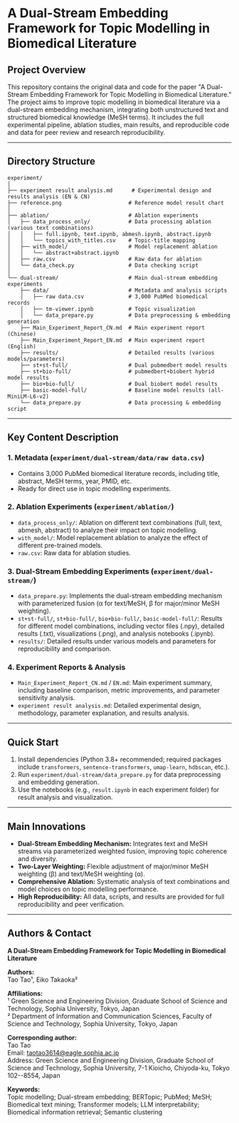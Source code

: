 # A Dual-Stream Embedding Framework for Topic Modelling in Biomedical Literature

## Project Overview

This repository contains the original data and code for the paper "A Dual-Stream Embedding Framework for Topic Modelling in Biomedical Literature." The project aims to improve topic modelling in biomedical literature via a dual-stream embedding mechanism, integrating both unstructured text and structured biomedical knowledge (MeSH terms). It includes the full experimental pipeline, ablation studies, main results, and reproducible code and data for peer review and research reproducibility.

---

## Directory Structure

```
experiment/
│
├── experiment result analysis.md      # Experimental design and results analysis (EN & CN)
├── reference.png                     # Reference model result chart
│
├── ablation/                         # Ablation experiments
│   ├── data_process_only/            # Data processing ablation (various text combinations)
│   │   ├── full.ipynb, text.ipynb, abmesh.ipynb, abstract.ipynb
│   │   └── topics_with_titles.csv    # Topic-title mapping
│   ├── with_model/                   # Model replacement ablation
│   │   └── abstract+abstract.ipynb
│   ├── raw.csv                       # Raw data for ablation
│   └── data_check.py                 # Data checking script
│
└── dual-stream/                      # Main dual-stream embedding experiments
    ├── data/                         # Metadata and analysis scripts
    │   ├── raw data.csv              # 3,000 PubMed biomedical records
    │   ├── tm-viewer.ipynb           # Topic visualization
    │   └── data_prepare.py           # Data preprocessing & embedding generation
    ├── Main_Experiment_Report_CN.md  # Main experiment report (Chinese)
    ├── Main_Experiment_Report_EN.md  # Main experiment report (English)
    ├── results/                      # Detailed results (various models/parameters)
    ├── st+st-full/                   # Dual pubmedbert model results
    ├── st+bio-full/                  # pubmedbert+biobert hybrid model results
    ├── bio+bio-full/                 # Dual biobert model results
    ├── basic-model-full/             # Baseline model results (all-MiniLM-L6-v2)
    └── data_prepare.py               # Data processing & embedding script
```

---

## Key Content Description

### 1. Metadata (`experiment/dual-stream/data/raw data.csv`)
- Contains 3,000 PubMed biomedical literature records, including title, abstract, MeSH terms, year, PMID, etc.
- Ready for direct use in topic modelling experiments.

### 2. Ablation Experiments (`experiment/ablation/`)
- `data_process_only/`: Ablation on different text combinations (full, text, abmesh, abstract) to analyze their impact on topic modelling.
- `with_model/`: Model replacement ablation to analyze the effect of different pre-trained models.
- `raw.csv`: Raw data for ablation studies.

### 3. Dual-Stream Embedding Experiments (`experiment/dual-stream/`)
- `data_prepare.py`: Implements the dual-stream embedding mechanism with parameterized fusion (α for text/MeSH, β for major/minor MeSH weighting).
- `st+st-full/`, `st+bio-full/`, `bio+bio-full/`, `basic-model-full/`: Results for different model combinations, including vector files (.npy), detailed results (.txt), visualizations (.png), and analysis notebooks (.ipynb).
- `results/`: Detailed results under various models and parameters for reproducibility and comparison.

### 4. Experiment Reports & Analysis
- `Main_Experiment_Report_CN.md` / `EN.md`: Main experiment summary, including baseline comparison, metric improvements, and parameter sensitivity analysis.
- `experiment result analysis.md`: Detailed experimental design, methodology, parameter explanation, and results analysis.

---

## Quick Start

1. Install dependencies (Python 3.8+ recommended; required packages include `transformers`, `sentence-transformers`, `umap-learn`, `hdbscan`, etc.).
2. Run `experiment/dual-stream/data_prepare.py` for data preprocessing and embedding generation.
3. Use the notebooks (e.g., `result.ipynb` in each experiment folder) for result analysis and visualization.

---

## Main Innovations

- **Dual-Stream Embedding Mechanism:** Integrates text and MeSH streams via parameterized weighted fusion, improving topic coherence and diversity.
- **Two-Layer Weighting:** Flexible adjustment of major/minor MeSH weighting (β) and text/MeSH weighting (α).
- **Comprehensive Ablation:** Systematic analysis of text combinations and model choices on topic modelling performance.
- **High Reproducibility:** All data, scripts, and results are provided for full reproducibility and peer verification.

---

## Authors & Contact

**A Dual-Stream Embedding Framework for Topic Modelling in Biomedical Literature**

**Authors:**  
Tao Tao¹, Eiko Takaoka²

**Affiliations:**  
¹ Green Science and Engineering Division, Graduate School of Science and Technology, Sophia University, Tokyo, Japan  
² Department of Information and Communication Sciences, Faculty of Science and Technology, Sophia University, Tokyo, Japan

**Corresponding author:**  
Tao Tao  
Email: taotao3614@eagle.sophia.ac.jp  
Address: Green Science and Engineering Division, Graduate School of Science and Technology, Sophia University, 7-1 Kioicho, Chiyoda-ku, Tokyo 102--8554, Japan

**Keywords:**  
Topic modelling; Dual-stream embedding; BERTopic; PubMed; MeSH; Biomedical text mining; Transformer models; LLM interpretability; Biomedical information retrieval; Semantic clustering
